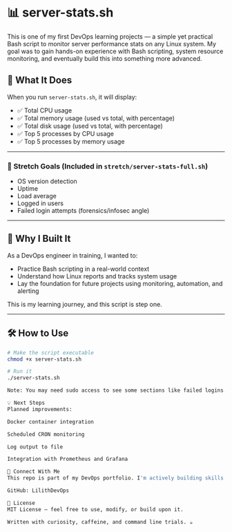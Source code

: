 # 📊 server-stats.sh

This is one of my first DevOps learning projects — a simple yet practical Bash script to monitor server performance stats on any Linux system. My goal was to gain hands-on experience with Bash scripting, system resource monitoring, and eventually build this into something more advanced.

## 🚀 What It Does

When you run `server-stats.sh`, it will display:

- ✅ Total CPU usage
- ✅ Total memory usage (used vs total, with percentage)
- ✅ Total disk usage (used vs total, with percentage)
- ✅ Top 5 processes by CPU usage
- ✅ Top 5 processes by memory usage

---

### 🌟 Stretch Goals (Included in `stretch/server-stats-full.sh`)
- OS version detection
- Uptime
- Load average
- Logged in users
- Failed login attempts (forensics/infosec angle)

---

## 🧠 Why I Built It

As a DevOps engineer in training, I wanted to:
- Practice Bash scripting in a real-world context
- Understand how Linux reports and tracks system usage
- Lay the foundation for future projects using monitoring, automation, and alerting

This is my learning journey, and this script is step one.

---

## 🛠️ How to Use

```bash
# Make the script executable
chmod +x server-stats.sh

# Run it
./server-stats.sh

Note: You may need sudo access to see some sections like failed logins.

💡 Next Steps
Planned improvements:

Docker container integration

Scheduled CRON monitoring

Log output to file

Integration with Prometheus and Grafana

🧵 Connect With Me
This repo is part of my DevOps portfolio. I'm actively building skills in cloud infrastructure, monitoring, and automation. If you're interested in collaborating or have feedback, feel free to reach out or check my other projects.

GitHub: LilithDevOps

🧷 License
MIT License – feel free to use, modify, or build upon it.

Written with curiosity, caffeine, and command line trials. ☕